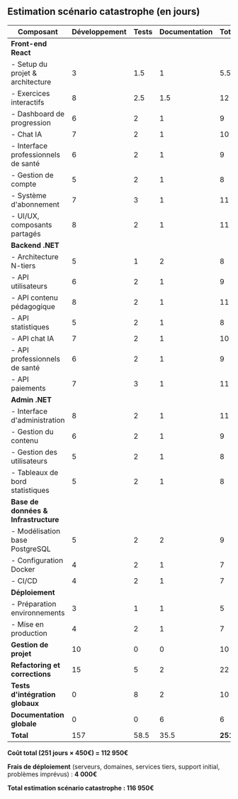## Estimation scénario catastrophe (en jours)

| Composant | Développement | Tests | Documentation | Total |
|-----------|---------------|-------|---------------|-------|
| **Front-end React** |  |  |  |  |
| - Setup du projet & architecture | 3 | 1.5 | 1 | 5.5 |
| - Exercices interactifs | 8 | 2.5 | 1.5 | 12 |
| - Dashboard de progression | 6 | 2 | 1 | 9 |
| - Chat IA | 7 | 2 | 1 | 10 |
| - Interface professionnels de santé | 6 | 2 | 1 | 9 |
| - Gestion de compte | 5 | 2 | 1 | 8 |
| - Système d'abonnement | 7 | 3 | 1 | 11 |
| - UI/UX, composants partagés | 8 | 2 | 1 | 11 |
| **Backend .NET** |  |  |  |  |
| - Architecture N-tiers | 5 | 1 | 2 | 8 |
| - API utilisateurs | 6 | 2 | 1 | 9 |
| - API contenu pédagogique | 8 | 2 | 1 | 11 |
| - API statistiques | 5 | 2 | 1 | 8 |
| - API chat IA | 7 | 2 | 1 | 10 |
| - API professionnels de santé | 6 | 2 | 1 | 9 |
| - API paiements | 7 | 3 | 1 | 11 |
| **Admin .NET** |  |  |  |  |
| - Interface d'administration | 8 | 2 | 1 | 11 |
| - Gestion du contenu | 6 | 2 | 1 | 9 |
| - Gestion des utilisateurs | 5 | 2 | 1 | 8 |
| - Tableaux de bord statistiques | 5 | 2 | 1 | 8 |
| **Base de données & Infrastructure** |  |  |  |  |
| - Modélisation base PostgreSQL | 5 | 2 | 2 | 9 |
| - Configuration Docker | 4 | 2 | 1 | 7 |
| - CI/CD | 4 | 2 | 1 | 7 |
| **Déploiement** |  |  |  |  |
| - Préparation environnements | 3 | 1 | 1 | 5 |
| - Mise en production | 4 | 2 | 1 | 7 |
| **Gestion de projet** | 10 | 0 | 0 | 10 |
| **Refactoring et corrections** | 15 | 5 | 2 | 22 |
| **Tests d'intégration globaux** | 0 | 8 | 2 | 10 |
| **Documentation globale** | 0 | 0 | 6 | 6 |
| **Total** | 157 | 58.5 | 35.5 | **251** |

**Coût total (251 jours × 450€) = 112 950€**

**Frais de déploiement** (serveurs, domaines, services tiers, support initial, problèmes imprévus) : **4 000€**

**Total estimation scénario catastrophe : 116 950€**